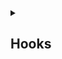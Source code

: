 <details>
<summary> <h2>Hooks</h2></summary>

• <a href="https://github.com/Mubeen-Ahmad/React_Notes/blob/main/1%20State_hooks.md">State Hook</a><br>

</details>
